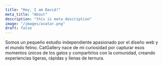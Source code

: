 ```yaml
---
title: "Hey, I am David!"
meta_title: "About"
description: "this is meta description"
image: "/images/avatar.png"
draft: false
---
```


Somos un pequeño estudio independiente apasionado por el diseño web y el mundo felino. CatGallery nace de mi curiosidad por capturar esos momentos únicos de los gatos y compartirlos con la comunidad, creando experiencias ligeras, rápidas y llenas de ternura.
